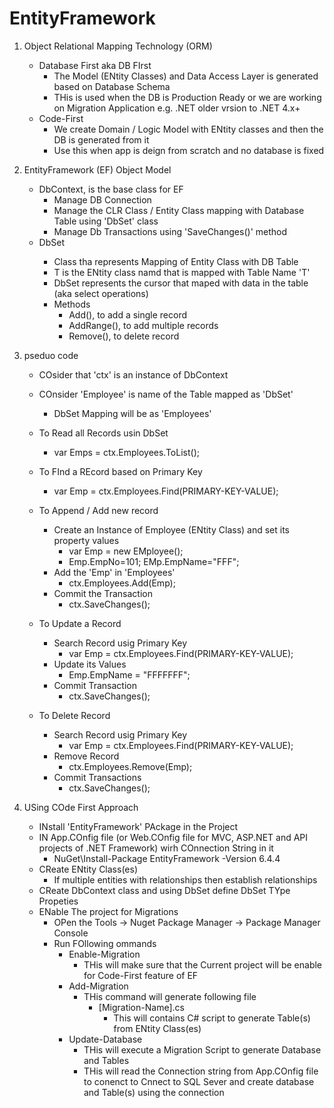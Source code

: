 # EntityFramework
1. Object Relational Mapping Technology (ORM)
	- Database First aka DB FIrst
		- The Model (ENtity Classes) and Data Access Layer is generated based on Database Schema
		- THis is used when the DB is Production Ready or we are working on Migration Application e.g. .NET older vrsion to .NET 4.x+
	- Code-First 
		- We create Domain / Logic Model with ENtity classes and then the DB is generated from it
		- Use this when app is deign from scratch and no database is fixed
2. EntityFramework (EF) Object Model
	- DbContext, is the base class for EF
		- Manage DB Connection
		- Manage the CLR Class /  Entity Class mapping with Database Table using 'DbSet<T>' class
		- Manage Db Transactions using 'SaveChanges()' method
	- DbSet<T>
		- Class tha represents Mapping of Entity Class with DB Table
		- T is the ENtity class namd that is mapped with Table Name 'T'
		- DbSet represents the cursor that maped with data in the table (aka select operations)
		- Methods
			- Add(), to add a single record
			- AddRange(), to add multiple records
			- Remove(), to delete  record

3. pseduo code
	- COsider that 'ctx' is an instance of DbContext
	- COnsider 'Employee' is name of the Table mapped as 'DbSet<Employee>'
		- DbSet<Employee> Mapping will be as 'Employees'

	- To Read all Records usin DbSet
		- var Emps = ctx.Employees.ToList();
	- To FInd a REcord based on Primary Key
		- var Emp = ctx.Employees.Find(PRIMARY-KEY-VALUE);
	- To Append /  Add new record
		- Create an Instance of Employee (ENtity Class) and set its property values
			- var Emp = new EMployee();
			- Emp.EmpNo=101; EMp.EmpName="FFF";
		- Add the 'Emp' in 'Employees'
			- ctx.Employees.Add(Emp);
		- Commit the Transaction
			- ctx.SaveChanges();
	- To Update a Record 
		- Search Record usig Primary Key 
			- var Emp = ctx.Employees.Find(PRIMARY-KEY-VALUE);
		- Update its Values
			- Emp.EmpName = "FFFFFFF";
		- Commit Transaction
			- ctx.SaveChanges();
	- To Delete Record
		- Search Record usig Primary Key 
			- var Emp = ctx.Employees.Find(PRIMARY-KEY-VALUE);
		- Remove Record
			- ctx.Employees.Remove(Emp);
		- Commit Transactions
			- ctx.SaveChanges();

4. USing COde First Approach
	- INstall 'EntityFramework' PAckage in the Project
	- IN App.COnfig file (or Web.COnfig file for MVC, ASP.NET and API projects of .NET Framework) wirh COnnection String in it
		- NuGet\Install-Package EntityFramework -Version 6.4.4
	- CReate ENtity Class(es)
		- If multiple entities with relationships then establish relationships
	- CReate DbContext class and using DbSet<T> define DbSet TYpe Propeties
	- ENable The project for Migrations
		- OPen the Tools -> Nuget Package Manager -> Package Manager Console
		- Run FOllowing ommands
			- Enable-Migration
				- THis will make sure that the Current project will be enable for Code-First feature of EF
			- Add-Migration
				- THis command will generate following file
					- [Migration-Name].cs
						- This will contains C# script to generate Table(s) from ENtity Class(es)
			- Update-Database
				- THis will execute a Migration Script to generate Database and Tables
				- THis will read the Connection string from App.COnfig file to conenct to Cnnect to SQL Sever and create database and Table(s) using the connection